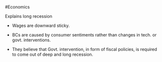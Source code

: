 #Economics 

Explains long recession

- Wages are downward sticky.
- BCs are caused by consumer sentiments rather than changes in tech. or govt. interventions.

- They believe that Govt. intervention, in form of fiscal policies, is required to come out of deep and long recession.